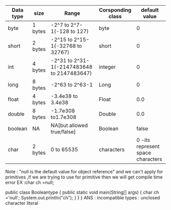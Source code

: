 |Data type|size       |Range                                       |  Corsponding class | default value|
|---------|----------|---------------------------------------------|-------------       |----------|
|byte     | 1 bytes  |-2^7 to 2^7-1(-128 to 127)                   | byte        |0|
|short    |2 bytes   |-2^15 to 2^15-1(-32768 to 32767)             |  short      |0|
|int      | 4 bytes  |-2^31 to 2^31-1(-2147483648 to 2147483647)   | integer     |0|
|long     | 8 bytes  |-2^63 to 2^63-1                              | Long        |0|
|float    | 4 bytes  |-3.4e38 to 3.4e38                            |Float |0.0|
|double   | 8 bytes  |-1.7e308 to1.7e308                           |Double|0.0|
|boolean  | NA       | NA[but allowed true/false]                  |Boolean | false|
|char     | 2 bytes | 0 to 65535                                   |characters |0 -its represent space characters|

Note  : "null is the default value for object reference" and we can't apply for primitives ,if we are trying to use for primitive then we will get compile time error
EX :char ch =null;

public class Booleantype {
public static void main(String[] args) {
char ch ='null';
System.out.println("ch");
}
}
}
ANS : incompatible types : unclosed character literal